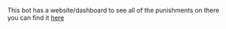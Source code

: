 This bot has a website/dashboard to see all of the punishments on there you can find it [here](https://github.com/iAldo801/punishment-system)
